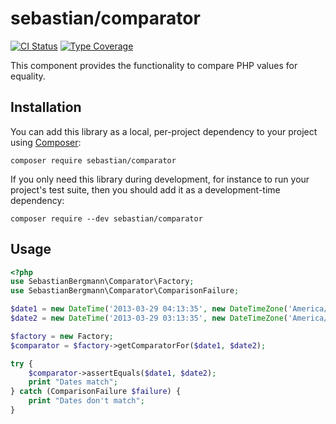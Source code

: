 # sebastian/comparator

[![CI Status](https://github.com/sebastianbergmann/comparator/workflows/CI/badge.svg)](https://github.com/sebastianbergmann/comparator/actions)
[![Type Coverage](https://shepherd.dev/github/sebastianbergmann/comparator/coverage.svg)](https://shepherd.dev/github/sebastianbergmann/comparator)

This component provides the functionality to compare PHP values for equality.

## Installation

You can add this library as a local, per-project dependency to your project using [Composer](https://getcomposer.org/):

```
composer require sebastian/comparator
```

If you only need this library during development, for instance to run your project's test suite, then you should add it as a development-time dependency:

```
composer require --dev sebastian/comparator
```

## Usage

```php
<?php
use SebastianBergmann\Comparator\Factory;
use SebastianBergmann\Comparator\ComparisonFailure;

$date1 = new DateTime('2013-03-29 04:13:35', new DateTimeZone('America/New_York'));
$date2 = new DateTime('2013-03-29 03:13:35', new DateTimeZone('America/Chicago'));

$factory = new Factory;
$comparator = $factory->getComparatorFor($date1, $date2);

try {
    $comparator->assertEquals($date1, $date2);
    print "Dates match";
} catch (ComparisonFailure $failure) {
    print "Dates don't match";
}
```
